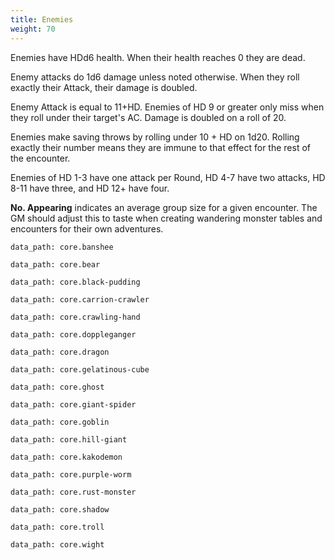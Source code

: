 ```yaml
---
title: Enemies
weight: 70
---
```


Enemies have HDd6 health. When their health reaches 0 they are dead.

Enemy attacks do 1d6 damage unless noted otherwise. When they roll exactly their Attack, their
damage is doubled.

Enemy Attack is equal to 11+HD. Enemies of HD 9 or greater only miss when they roll under their
target's AC. Damage is doubled on a roll of 20.

Enemies make saving throws by rolling under 10 + HD on 1d20. Rolling exactly their number means
they are immune to that effect for the rest of the encounter.

Enemies of HD 1-3 have one attack per Round, HD 4-7 have two attacks, HD 8-11 have three, and HD
12+ have four.

**No. Appearing** indicates an average group size for a given encounter. The GM should adjust this
to taste when creating wandering monster tables and encounters for their own adventures.

```adg_stat_block
data_path: core.banshee
```

```adg_stat_block
data_path: core.bear
```

```adg_stat_block
data_path: core.black-pudding
```

```adg_stat_block
data_path: core.carrion-crawler
```

```adg_stat_block
data_path: core.crawling-hand
```

```adg_stat_block
data_path: core.doppleganger
```

```adg_stat_block
data_path: core.dragon
```

```adg_stat_block
data_path: core.gelatinous-cube
```

```adg_stat_block
data_path: core.ghost
```

```adg_stat_block
data_path: core.giant-spider
```

```adg_stat_block
data_path: core.goblin
```

```adg_stat_block
data_path: core.hill-giant
```

```adg_stat_block
data_path: core.kakodemon
```

```adg_stat_block
data_path: core.purple-worm
```

```adg_stat_block
data_path: core.rust-monster
```

```adg_stat_block
data_path: core.shadow
```

```adg_stat_block
data_path: core.troll
```

```adg_stat_block
data_path: core.wight
```

